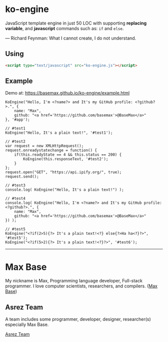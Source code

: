# ko-engine

JavaScript template engine in just 50 LOC with supporting **replacing variable**, and **javascript** commands such as: `if` and `else`.

— Richard Feynman: What I cannot create, I do not understand. 

## Using

```html
<script type="text/javascript" src="ko-engine.js"></script>
```

## Example

Demo at: https://basemax.github.io/ko-engine/example.html

```
KoEngine("Hello, I'm <?name?> and It's my GitHub profile: <?github?>.", {
    name: "Max",
    github: "<a href='https://github.com/basemax'>@BaseMax</a>"
}, '#app');

// #test1
KoEngine("Hello, It's a plain text!", '#test1');

// #test2
var request = new XMLHttpRequest();
request.onreadystatechange = function() {
    if(this.readyState == 4 && this.status == 200) {
        KoEngine(this.responseText, '#test2');
    }
};
request.open("GET", "https://api.ipify.org/", true);
request.send();

// #test3
console.log( KoEngine("Hello, It's a plain text!") );

// #test4
console.log( KoEngine("Hello, I'm <?name?> and It's my GitHub profile: <?github?>.", {
    name: "Max",
    github: "<a href='https://github.com/basemax'>@BaseMax</a>"
}) );

// #test5
KoEngine("<?if(2>5){?> It's a plain text!<?} else{?>Ha ha<?}?>", '#test5');
KoEngine("<?if(5>2){?> It's a plain text!<?}?>", '#test6');
```

---------

# Max Base

My nickname is Max, Programming language developer, Full-stack programmer. I love computer scientists, researchers, and compilers. ([Max Base](https://maxbase.org/))

## Asrez Team

A team includes some programmer, developer, designer, researcher(s) especially Max Base.

[Asrez Team](https://www.asrez.com/)

